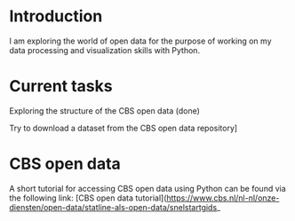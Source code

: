 # Introduction

I am exploring the world of open data for the purpose of working on my data processing and visualization skills with Python.

# Current tasks

Exploring the structure of the CBS open data (done)

Try to download a dataset from the CBS open data repository]

# CBS open data

A short tutorial for accessing CBS open data using Python can be found via the following link:
[CBS open data tutorial](https://www.cbs.nl/nl-nl/onze-diensten/open-data/statline-als-open-data/snelstartgids_
